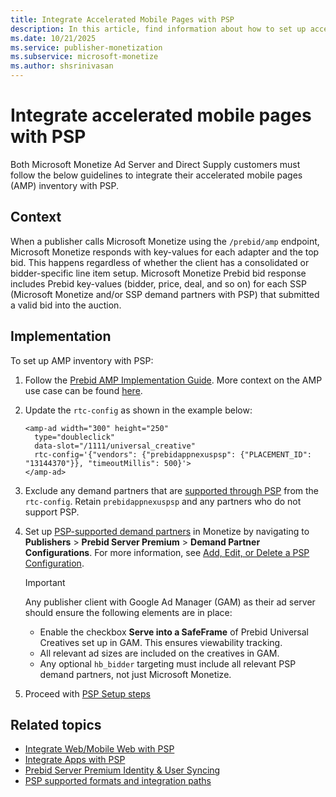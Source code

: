 ```yaml
---
title: Integrate Accelerated Mobile Pages with PSP
description: In this article, find information about how to set up accelerated mobile pages (AMP) inventory with PSP.
ms.date: 10/21/2025
ms.service: publisher-monetization
ms.subservice: microsoft-monetize
ms.author: shsrinivasan
---
```


# Integrate accelerated mobile pages with PSP

Both Microsoft Monetize Ad Server and Direct Supply customers must follow the below guidelines to integrate their accelerated mobile pages (AMP) inventory with PSP.

## Context

When a publisher calls Microsoft Monetize using the `/prebid/amp` endpoint, Microsoft Monetize responds with key-values for each adapter and the top bid. This happens regardless of whether the client has a consolidated or bidder-specific line item setup. Microsoft Monetize Prebid bid response includes Prebid key-values (bidder, price, deal, and so on) for each SSP (Microsoft Monetize and/or SSP demand partners with PSP) that submitted a valid bid into the auction.

## Implementation

To set up AMP inventory with PSP:

1. Follow the [Prebid AMP Implementation Guide](https://docs.prebid.org/dev-docs/show-prebid-ads-on-amp-pages.html). More context on the AMP use case can be found [here](https://docs.prebid.org/prebid-server/use-cases/pbs-amp.html).

1. Update the `rtc-config` as shown in the example below:

    ```
    <amp-ad width="300" height="250"
      type="doubleclick"
      data-slot="/1111/universal_creative"
      rtc-config='{"vendors": {"prebidappnexuspsp": {"PLACEMENT_ID": "13144370"}}, "timeoutMillis": 500}'>
    </amp-ad> 
    ```

1. Exclude any demand partners that are [supported through PSP](prebid-server-premium-demand-partner-integrations.md) from the `rtc-config`. Retain `prebidappnexuspsp` and any partners who do not support PSP.
1. Set up [PSP-supported demand partners](prebid-server-premium-demand-partner-integrations.md) in Monetize by navigating to **Publishers** > **Prebid Server Premium** > **Demand Partner Configurations**. For more information, see [Add, Edit, or Delete a PSP Configuration](add-edit-or-delete-a-psp-configuration.md).

    > [!IMPORTANT]
    > Any publisher client with Google Ad Manager (GAM) as their ad server should ensure the following elements are in place:
    >
    > - Enable the checkbox **Serve into a SafeFrame** of Prebid Universal Creatives set up in GAM. This ensures viewability tracking.
    > - All relevant ad sizes are included on the creatives in GAM.
    > - Any optional `hb_bidder` targeting must include all relevant PSP demand partners, not just Microsoft Monetize.

  1. Proceed with [PSP Setup steps](set-up-prebid-server-premium.md)

## Related topics

- [Integrate Web/Mobile Web with PSP](integrate-web-mobile-web-with-psp.md)
- [Integrate Apps with PSP](integrate-apps-with-psp.md)
- [Prebid Server Premium Identity & User Syncing](prebid-server-premium-identity-and-user-syncing.md)
- [PSP supported formats and integration paths](./prebid-server-premium-supported-formats-and-integration-paths.md)
